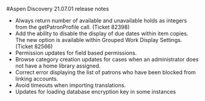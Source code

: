 #Aspen Discovery 21.07.01 release notes
- Always return number of available and unavailable holds as integers from the getPatronProfile call. (Ticket 82398)
- Add the ability to disable the display of due dates within item copies.  The new option is available within Grouped Work Display Settings. (Ticket 82566)
- Permission updates for field based permissions. 
- Browse category creation updates for cases when an administrator does not have a home library assigned. 
- Correct error displaying the list of patrons who have been blocked from linking accounts. 
- Avoid timeouts when importing translations. 
- Updates for loading database encryption key in some instances